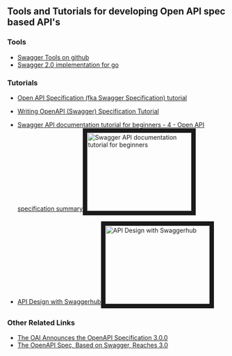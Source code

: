 ## Tools and Tutorials for developing Open API spec based API's

### Tools
* [Swagger Tools on github](https://github.com/swagger-api/swagger.io/blob/wordpress//tools/index.md)
* [Swagger 2.0 implementation for go](https://github.com/go-swagger/go-swagger)

### Tutorials
* [Open API Specification (fka Swagger Specification) tutorial](https://gist.github.com/arno-di-loreto/5a3df2250721fb154060)
* [Writing OpenAPI (Swagger) Specification Tutorial](https://apihandyman.io/writing-openapi-swagger-specification-tutorial-part-1-introduction/)

* [Swagger API documentation tutorial for beginners - 4 - Open API specification summary](https://www.youtube.com/watch?v=GE3QT05hWs4)<a href="http://www.youtube.com/watch?feature=player_embedded&v=GE3QT05hWs4" target="_blank"><img src="http://img.youtube.com/vi/GE3QT05hWs4/0.jpg" 
alt="Swagger API documentation tutorial for beginners" width="240" height="180" border="10" /></a>
* [API Design with Swaggerhub](https://www.youtube.com/watch?v=G3FQc5hcV2U)<a href="http://www.youtube.com/watch?feature=player_embedded&v=G3FQc5hcV2U" target="_blank"><img src="http://img.youtube.com/vi/G3FQc5hcV2U/0.jpg" 
alt="API Design with Swaggerhub" width="240" height="180" border="10" /></a>

### Other Related Links
* [The OAI Announces the OpenAPI Specification 3.0.0](https://www.openapis.org/blog/2017/07/26/the-oai-announces-the-openapi-specification-3-0-0)
* [The OpenAPI Spec, Based on Swagger, Reaches 3.0](https://www.infoq.com/news/2017/01/openapi-3)

